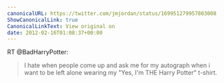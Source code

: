 ```yaml
---
canonicalURL: https://twitter.com/jmjordan/status/169951279957803008
ShowCanonicalLink: true
CanonicalLinkText: View original on
date: 2012-02-16T01:08:37+00:00
---
```

RT @BadHarryPotter:
> I hate when people come up and ask me for my autograph when i want to be left alone wearing my "Yes, I'm THE Harry Potter" t-shirt.